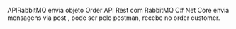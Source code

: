 APIRabbitMQ envia objeto Order
API Rest com RabbitMQ C# Net Core envia mensagens via post , pode ser pelo postman, recebe no order customer. 

